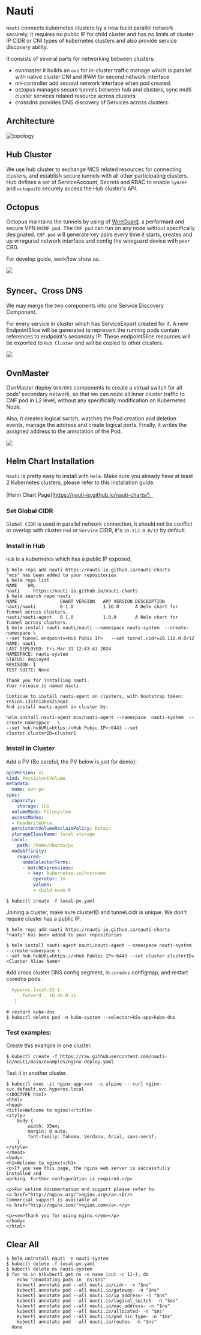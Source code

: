 # Nauti

`Nauti` connects kubernetes clusters by a new build parallel network securely, it requires no public IP for 
child cluster and has no limits of cluster IP CIDR or CNI types of kubernetes clusters and also
provide service discovery ability.

It consists of several parts for networking between clusters:

- ovnmaster it builds an `ovs` for in-cluster traffic manage which is parallel with native cluster CNI and IPAM 
  for second network interface
- nri-controller add second network interface when pod created.
- octopus manages secure tunnels between hub and clusters, sync multi cluster services related resource across clusters
- crossdns provides DNS discovery of Services across clusters.

## Architecture

![](doc/pic/arch.png "topology")

## Hub Cluster

We use hub cluster to exchange MCS related resources for connecting clusters, and establish secure tunnels with
all other participating clusters. Hub defines a set of ServiceAccount, Secrets and RBAC to enable `Syncer` and
`octopus`to securely access the Hub cluster's API.

## Octopus

Octopus maintains the tunnels by using of [WireGuard](https://www.wireguard.com/), a performant and secure VPN
in`CNF pod`. The `CNF pod` can run on any node without specifically designated. `CNF pod` will generate key pairs 
every time it starts, creates and up wiregurad network interface and config the wireguard device with `peer` CRD.


For develop guide, workflow show as.

![](doc/pic/tunnel.png)

## Syncer、Cross DNS

We may merge the two components into one Service Discovery Component.

For every service in cluster which has ServiceExport created for it. A new EndpointSlice will be generated to represent
the running pods contain references to endpoint's secondary IP. These endpointSlice resources will be exported to
`Hub Cluster` and will be copied to other clusters.

![](doc/pic/servicediscovery.png)

## OvnMaster

OvnMaster deploy `OVN/OVS` components to create a virtual switch for all pods’ secondary network, so that we can route
all inner cluster traffic to CNF pod in L2 level, without any specifically modification on Kubernetes Node.

Also, it creates logical switch, watches the Pod creation and deletion events, manage the address and create
logical ports. Finally, it writes the assigned address to the annotation of the Pod.

![](doc/pic/ovnmaster.png)


## Helm Chart Installation

`Nauti` is pretty easy to install with `Helm`. Make sure you already have at least 2 Kubernetes clusters, 
please refer to this installation guide.

[Helm Chart Page](https://nauti-io.github.io/nauti-charts/）

### Set Global CIDR
`Global CIDR` is used in parallel network connection, it should not be conflict or overlap with cluster `Pod`
or `Service` CIDR, it's `10.112.0.0/12` by default.

### Install in Hub
`Hub` is a kubernetes which has a public IP exposed,
  ```shell
  $ helm repo add nauti https://nauti-io.github.io/nauti-charts
  "mcs" has been added to your repositories
  $ helm repo list
  NAME    URL
  nauti     https://nauti-io.github.io/nauti-charts
  $ helm search repo nauti
NAME             	CHART VERSION	APP VERSION	DESCRIPTION
nauti/nauti      	0.1.0        	1.16.0     	A Helm chart for Tunnel across clusters.
nauti/nauti-agent	0.1.0        	1.0.0      	A Helm chart for Tunnel across clusters.
  $ helm install nauti nauti/nauti --namespace nauti-system  --create-namespace \
--set tunnel.endpoint=<Hub Pubic IP>   --set tunnel.cidr=20.112.0.0/12
  NAME: nauti
  LAST DEPLOYED: Fri Mar 31 12:43:43 2024
  NAMESPACE: nauti-system
  STATUS: deployed
  REVISION: 1
  TEST SUITE: None
  
  Thank you for installing nauti.
  Your release is named nauti.

  Continue to install nauti-agent on clusters, with bootstrap token: re51os.131tn13kek2iaqoz
  And install nauti-agent in cluster by:
  
helm install nauti-agent mcs/nauti-agent --namespace  nauti-system  --create-namespace   \
--set hub.hubURL=https:/<Hub Pubic IP>:6443 --set cluster.clusterID=cluster1
  ```


### Install in Cluster
  Add a PV (Be careful, the PV below is just for demo):
  ```yaml
  apiVersion: v1
  kind: PersistentVolume
  metadata:
    name: ovn-pv
  spec:
    capacity:
      storage: 1Gi
    volumeMode: Filesystem
    accessModes:
    - ReadWriteOnce
    persistentVolumeReclaimPolicy: Retain
    storageClassName: local-storage
    local:
      path: /home/ubuntu/pv
    nodeAffinity:
      required:
        nodeSelectorTerms:
        - matchExpressions:
          - key: kubernetes.io/hostname
            operator: In
            values:
            - child-node-0
  ```
  ``` shell
  $ kubectl create -f local-pv.yaml
  ```

  Joining a cluster, make sure clusterID and tunnel.cidr is unique. We don't require cluster has a public IP.
  ```shell
  $ helm repo add nauti https://nauti-io.github.io/nauti-charts
  "nauti" has been added to your repositories
  
  $ helm install nauti-agent nauti/nauti-agent --namespace nauti-system  --create-namespace \
--set hub.hubURL=https://<Hub Public IP>:6443 --set cluster.clusterID=<Cluster Alias Name>
```
  Add cross cluster DNS config segment, in `coredns` configmap, and restart coredns pods.
  ```yaml
    hyperos.local:53 {
        forward . 10.96.0.11
     }
  ```
  ```shell
  # restart kube-dns
  $ kubectl delete pod -n kube-system --selector=k8s-app=kube-dns
  ```
  
### Test examples:
  Create this example in one cluster.
  ```shell
  $ kubectl create -f https://raw.githubusercontent.com/nauti-io/nauti/main/examples/nginx-deploy.yaml
  ```
  Test it in another cluster.
  ```shell
  $ kubectl exec -it nginx-app-xxx  -c alpine -- curl nginx-svc.default.svc.hyperos.local
  <!DOCTYPE html>
  <html>
  <head>
  <title>Welcome to nginx!</title>
  <style>
      body {
          width: 35em;
          margin: 0 auto;
          font-family: Tahoma, Verdana, Arial, sans-serif;
      }
  </style>
  </head>
  <body>
  <h1>Welcome to nginx!</h1>
  <p>If you see this page, the nginx web server is successfully installed and
  working. Further configuration is required.</p>
  
  <p>For online documentation and support please refer to
  <a href="http://nginx.org/">nginx.org</a>.<br/>
  Commercial support is available at
  <a href="http://nginx.com/">nginx.com</a>.</p>
  
  <p><em>Thank you for using nginx.</em></p>
  </body>
  </html>
  ```
## Clear All
  ```shell
  $ helm uninstall nauti -n nauti-system
  $ kubectl delete -f local-pv.yaml
  $ kubectl delete ns nauti-system
  $ for ns in $(kubectl get ns -o name |cut -c 11-); do
      echo "annotating pods in  ns:$ns"
      kubectl annotate pod --all nauti.io/cidr- -n "$ns"
      kubectl annotate pod --all nauti.io/gateway- -n "$ns"
      kubectl annotate pod --all nauti.io/ip_address- -n "$ns"
      kubectl annotate pod --all nauti.io/logical_switch- -n "$ns"
      kubectl annotate pod --all nauti.io/mac_address- -n "$ns"
      kubectl annotate pod --all nauti.io/allocated- -n "$ns"
      kubectl annotate pod --all nauti.io/pod_nic_type- -n "$ns"
      kubectl annotate pod --all nauti.io/routes- -n "$ns"
    done
  ```



